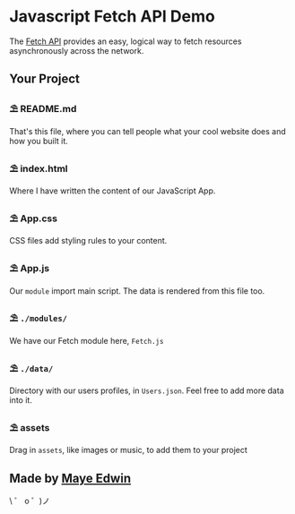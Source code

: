 # Javascript Fetch API Demo

The [Fetch API](https://developer.mozilla.org/en-US/docs/Web/API/Fetch_API/Using_Fetch) provides an easy, logical way to fetch resources asynchronously across the network.

## Your Project

### ⛱ README.md

That's this file, where you can tell people what your cool website does and how you built it.

### ⛱ index.html

Where I have written the content of our JavaScript App.

### ⛱ App.css

CSS files add styling rules to your content.

### ⛱ App.js

Our `module` import main script. The data is rendered from this file too. 

### ⛱ ``./modules/``

We have our Fetch module here, `Fetch.js`

### ⛱ ``./data/``

Directory with our users profiles, in `Users.json`. Feel free to add more data into it.

### ⛱ assets

Drag in `assets`, like images or music, to add them to your project

## Made by [Maye Edwin](https://github.com/mayeedwin)

\ ゜ o ゜)ノ
